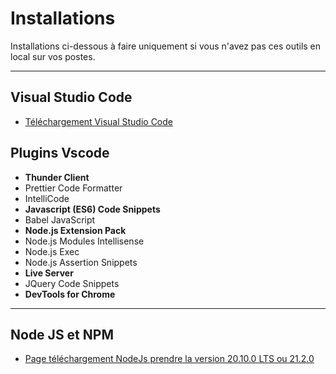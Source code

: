 # Installations

Installations ci-dessous à faire uniquement si vous n'avez pas ces outils en local sur vos postes.

---

## Visual Studio Code

- [Téléchargement Visual Studio Code](https://code.visualstudio.com/download)

## Plugins Vscode

- **Thunder Client**
- Prettier Code Formatter
- IntelliCode
- **Javascript (ES6) Code Snippets**
- Babel JavaScript
- **Node.js Extension Pack**
- Node.js Modules Intellisense
- Node.js Exec
- Node.js Assertion Snippets
- **Live Server**
- JQuery Code Snippets
- **DevTools for Chrome**

---

## Node JS et NPM

- [Page téléchargement NodeJs prendre la version 20.10.0 LTS ou 21.2.0](https://nodejs.org/en/)

<!-- 

---

## Postman ou Hoppscotch

- [Téléchargement Postman](https://www.postman.com/) ou [hoppscotch en ligne](https://hoppscotch.io/)

## Déploiement

- [Back-end Heroku](https://www.heroku.com)
- [Front-end netlify](https://www.netlify.com/) -->


<!-- - `npm i -g degit` -->
<!-- - [Documentation](https://github.com/Rich-Harris/degit) -->